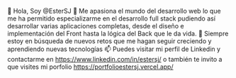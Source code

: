 👋 Hola, Soy @EsterSJ
👀 Me apasiona el mundo del desarrollo web lo que me ha permitido especializarme en el desarrollo full stack pudiendo así desarrollar varias aplicaciones completas, desde el diseño e implementación del Front hasta la lógica del Back que le da vida.
💞️ Siempre estoy en búsqueda de nuevos retos que me hagan seguir creciendo y aprendiendo nuevas tecnologías
📫 Puedes visitar mi perfil de Linkedin y contactarme en https://www.linkedin.com/in/estersj/ o también te invito a que visites mi porfolio https://portfolioestersj.vercel.app/
